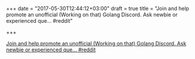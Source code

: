 +++
date = "2017-05-30T12:44:12+03:00"
draft = true
title = "Join and help promote an unofficial (Working on that) Golang Discord. Ask newbie or experienced que…  #reddit"

+++

<p><a href="https://t.co/7JNm2Phku9">Join and help promote an unofficial (Working on that) Golang Discord. Ask newbie or experienced que…  #reddit</a></p>